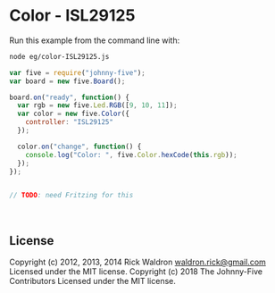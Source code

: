 <!--remove-start-->

# Color - ISL29125

<!--remove-end-->








Run this example from the command line with:
```bash
node eg/color-ISL29125.js
```


```javascript
var five = require("johnny-five");
var board = new five.Board();

board.on("ready", function() {
  var rgb = new five.Led.RGB([9, 10, 11]);
  var color = new five.Color({
    controller: "ISL29125"
  });

  color.on("change", function() {
    console.log("Color: ", five.Color.hexCode(this.rgb));
  });
});


// TODO: need Fritzing for this

```








&nbsp;

<!--remove-start-->

## License
Copyright (c) 2012, 2013, 2014 Rick Waldron <waldron.rick@gmail.com>
Licensed under the MIT license.
Copyright (c) 2018 The Johnny-Five Contributors
Licensed under the MIT license.

<!--remove-end-->
